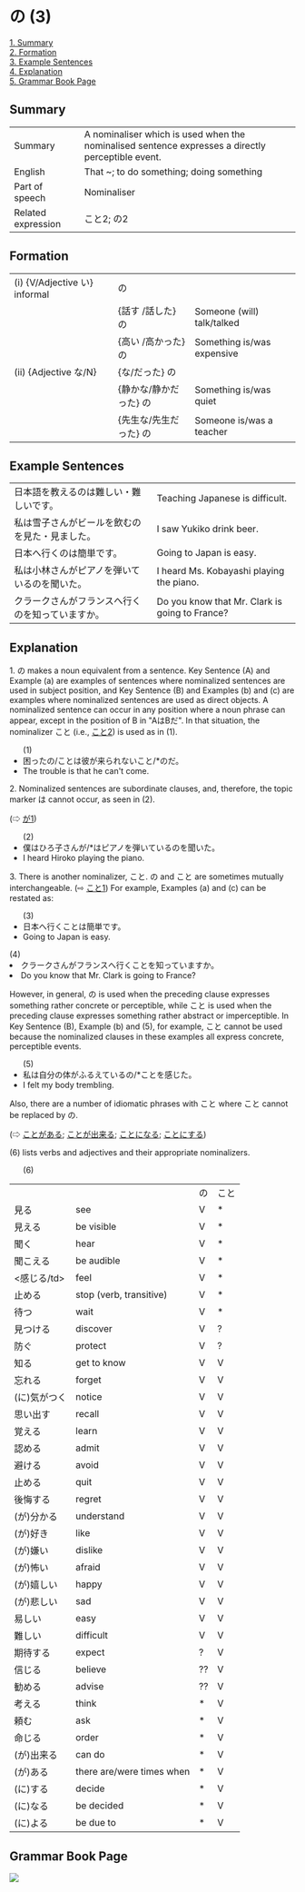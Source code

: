 # の (3)

[1. Summary](#summary)<br>
[2. Formation](#formation)<br>
[3. Example Sentences](#example-sentences)<br>
[4. Explanation](#explanation)<br>
[5. Grammar Book Page](#grammar-book-page)<br>


## Summary

<table><tr>   <td>Summary</td>   <td>A nominaliser which is used when the nominalised sentence expresses a directly perceptible event.</td></tr><tr>   <td>English</td>   <td>That ~; to do something; doing something</td></tr><tr>   <td>Part of speech</td>   <td>Nominaliser</td></tr><tr>   <td>Related expression</td>   <td>こと2; の2</td></tr></table>

## Formation

<table class="table"> <tbody><tr class="tr head"> <td class="td"><span class="numbers">(i)</span> <span> <span class="bold">{V/Adjective い}    informal</span></span></td> <td class="td"><span class="concept">の</span> </td> <td class="td"><span>&nbsp;</span></td> </tr> <tr class="tr"> <td class="td"><span>&nbsp;</span></td> <td class="td"><span>{話す /話した} <span class="concept">の</span></span></td> <td class="td"><span>Someone    (will) talk/talked</span></td> </tr> <tr class="tr"> <td class="td"><span>&nbsp;</span></td> <td class="td"><span>{高い /高かった} <span class="concept">の</span></span></td> <td class="td"><span>Something    is/was expensive</span></td> </tr> <tr class="tr head"> <td class="td"><span class="numbers">(ii)</span> <span> <span class="bold">{Adjective な/N}</span></span></td> <td class="td"><span>{<span class="concept">な</span>/<span class="concept">だった</span>} <span class="concept">の</span></span></td> <td class="td"><span>&nbsp;</span></td> </tr> <tr class="tr"> <td class="td"><span>&nbsp;</span></td> <td class="td"><span>{静か<span class="concept">な</span>/静か<span class="concept">だった</span>} <span class="concept">の</span></span></td> <td class="td"><span>Something    is/was quiet</span></td> </tr> <tr class="tr"> <td class="td"><span>&nbsp;</span></td> <td class="td"><span>{先生<span class="concept">な</span>/先生<span class="concept">だった</span>} <span class="concept">の</span></span></td> <td class="td"><span>Someone    is/was a teacher</span></td> </tr></tbody></table>

## Example Sentences

<table><tr>   <td>日本語を教えるのは難しい・難しいです。</td>   <td>Teaching Japanese is difficult.</td></tr><tr>   <td>私は雪子さんがビールを飲むのを見た・見ました。</td>   <td>I saw Yukiko drink beer.</td></tr><tr>   <td>日本へ行くのは簡単です。</td>   <td>Going to Japan is easy.</td></tr><tr>   <td>私は小林さんがピアノを弾いているのを聞いた。</td>   <td>I heard Ms. Kobayashi playing the piano.</td></tr><tr>   <td>クラークさんがフランスへ行くのを知っていますか。</td>   <td>Do you know that Mr. Clark is going to France?</td></tr></table>

## Explanation

<p>1. <span class="cloze">の</span> makes a noun equivalent from a sentence. Key Sentence (A) and Example (a) are examples of sentences where nominalized sentences are used in subject position, and Key Sentence (B) and Examples (b) and (c) are examples where nominalized sentences are used as direct objects. A nominalized sentence can occur in any position where a noun phrase can appear, except in the position of B in "AはBだ". In that situation, the nominalizer こと (i.e., <a href="#㊦ こと (2)">こと2</a>) is used as in (1).</p>  <ul>(1) <li>困った<span class="cloze">の</span>/ことは彼が来られないこと/*<span class="cloze">の</span>だ。</li> <li>The trouble is that he can't come.</li> </ul>  <p>2. Nominalized sentences are subordinate clauses, and, therefore, the topic marker は cannot occur, as seen in (2).</p>  <p>(⇨ <a href="#㊦ が (1)">が1</a>)</p>  <ul>(2) <li>僕はひろ子さんが/*はピアノを弾いている<span class="cloze">の</span>を聞いた。</li> <li>I heard Hiroko playing the piano.</li> </ul>  <p>3. There is another nominalizer, こと. <span class="cloze">の</span> and こと are sometimes mutually interchangeable. (⇨ <a href="#㊦ こと (1)">こと1</a>) For example, Examples (a) and (c) can be restated as:</p>  <ul>(3) <li>日本へ行くことは簡単です。</li> <li>Going to Japan is easy.</li> </ul>  (4) <li>クラークさんがフランスへ行くことを知っていますか。</li> <li>Do you know that Mr. Clark is going to France?</li> </ul>  <p>However, in general, <span class="cloze">の</span> is used when the preceding clause expresses something rather concrete or perceptible, while こと is used when the preceding clause expresses something rather abstract or imperceptible. In Key Sentence (B), Example (b) and (5), for example, こと cannot be used because the nominalized clauses in these examples all express concrete, perceptible events.</p>  <ul>(5) <li>私は自分の体がふるえている<span class="cloze">の</span>/*ことを感じた。</li> <li>I felt my body trembling.</li> </ul>  <p>Also, there are a number of idiomatic phrases with こと where こと cannot be replaced by <span class="cloze">の</span>.   <p>(⇨ <a href="#㊦ ことがある (1)">ことがある</a>; <a href="#㊦ ことが出来る・できる">ことが出来る</a>; <a href="#㊦ ことになる">ことになる</a>; <a href="#㊦ ことにする">ことにする</a>)</p>  <p>(6) lists verbs and adjectives and their appropriate nominalizers.</p>  <ul>(6)</ul>  <table class="table"> <tbody> <tr class="tr"> <td class="td"></td> <td class="td"></td> <td class="td"><span class="cloze">の</span></td> <td class="td">こと</td> </tr> <tr class="tr"> <td class="td">見る</td> <td class="td">see</td> <td class="td">V</td> <td class="td">*</td> </tr> <tr class="tr"> <td class="td">見える</td> <td class="td">be visible</td> <td class="td">V</td> <td class="td">*</td> </tr> <tr class="tr"> <td class="td">聞く</td> <td class="td">hear</td> <td class="td">V</td> <td class="td">*</td> </tr> <tr class="tr"> <td class="td">聞こえる</td> <td class="td">be audible</td> <td class="td">V</td> <td class="td">*</td> </tr> <tr class="tr"> <td class="td"><感じる/td> <td class="td">feel</td> <td class="td">V</td> <td class="td">*</td> </tr> <tr class="tr"> <td class="td">止める</td> <td class="td">stop (verb, transitive)</td> <td class="td">V</td> <td class="td">*</td> </tr> <tr class="tr"> <td class="td">待つ</td> <td class="td">wait</td> <td class="td">V</td> <td class="td">*</td> </tr> <tr class="tr"> <td class="td">見つける</td> <td class="td">discover</td> <td class="td">V</td> <td class="td">?</td> </tr> <tr class="tr"> <td class="td">防ぐ</td> <td class="td">protect</td> <td class="td">V</td> <td class="td">?</td> </tr> <tr class="tr"> <td class="td">知る</td> <td class="td">get to know</td> <td class="td">V</td> <td class="td">V</td> </tr> <tr class="tr"> <td class="td">忘れる</td> <td class="td">forget</td> <td class="td">V</td> <td class="td">V</td> </tr> <tr class="tr"> <td class="td">(に)気がつく</td> <td class="td">notice</td> <td class="td">V</td> <td class="td">V</td> </tr> <tr class="tr"> <td class="td">思い出す</td> <td class="td">recall</td> <td class="td">V</td> <td class="td">V</td> </tr> <tr class="tr"> <td class="td">覚える</td> <td class="td">learn</td> <td class="td">V</td> <td class="td">V</td> </tr> <tr class="tr"> <td class="td">認める</td> <td class="td">admit</td> <td class="td">V</td> <td class="td">V</td> </tr> <tr class="tr"> <td class="td">避ける</td> <td class="td">avoid</td> <td class="td">V</td> <td class="td">V</td> </tr> <tr class="tr"> <td class="td">止める</td> <td class="td">quit</td> <td class="td">V</td> <td class="td">V</td> </tr> <tr class="tr"> <td class="td">後悔する</td> <td class="td">regret</td> <td class="td">V</td> <td class="td">V</td> </tr> <tr class="tr"> <td class="td">(が)分かる</td> <td class="td">understand</td> <td class="td">V</td> <td class="td">V</td> </tr> <tr class="tr"> <td class="td">(が)好き</td> <td class="td">like</td> <td class="td">V</td> <td class="td">V</td> </tr> <tr class="tr"> <td class="td">(が)嫌い</td> <td class="td">dislike</td> <td class="td">V</td> <td class="td">V</td> </tr> <tr class="tr"> <td class="td">(が)怖い</td> <td class="td">afraid</td> <td class="td">V</td> <td class="td">V</td> </tr> <tr class="tr"> <td class="td">(が)嬉しい</td> <td class="td">happy</td> <td class="td">V</td> <td class="td">V</td> </tr> <tr class="tr"> <td class="td">(が)悲しい</td> <td class="td">sad</td> <td class="td">V</td> <td class="td">V</td> </tr> <tr class="tr"> <td class="td">易しい</td> <td class="td">easy</td> <td class="td">V</td> <td class="td">V</td> </tr> <tr class="tr"> <td class="td">難しい</td> <td class="td">difficult</td> <td class="td">V</td> <td class="td">V</td> </tr> <tr class="tr"> <td class="td">期待する</td> <td class="td">expect</td> <td class="td">?</td> <td class="td">V</td> </tr> <tr class="tr"> <td class="td">信じる</td> <td class="td">believe</td> <td class="td">??</td> <td class="td">V</td> </tr> <tr class="tr"> <td class="td">勧める</td> <td class="td">advise</td> <td class="td">??</td> <td class="td">V</td> </tr> <tr class="tr"> <td class="td">考える</td> <td class="td">think</td> <td class="td">*</td> <td class="td">V</td> </tr> <tr class="tr"> <td class="td">頼む</td> <td class="td">ask</td> <td class="td">*</td> <td class="td">V</td> </tr> <tr class="tr"> <td class="td">命じる</td> <td class="td">order</td> <td class="td">*</td> <td class="td">V</td> </tr> <tr class="tr"> <td class="td">(が)出来る</td> <td class="td">can do</td> <td class="td">*</td> <td class="td">V</td> </tr> <tr class="tr"> <td class="td">(が)ある</td> <td class="td">there are/were times when</td> <td class="td">*</td> <td class="td">V</td> </tr> <tr class="tr"> <td class="td">(に)する</td> <td class="td">decide</td> <td class="td">*</td> <td class="td">V</td> </tr> <tr class="tr"> <td class="td">(に)なる</td> <td class="td">be decided</td> <td class="td">*</td> <td class="td">V</td> </tr> <tr class="tr"> <td class="td">(に)よる</td> <td class="td">be due to</td> <td class="td">*</td> <td class="td">V</td> </tr> </tbody> </table>

## Grammar Book Page

![](../img/Basicの3.png)

